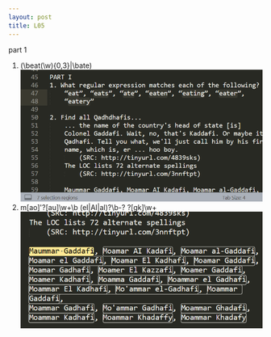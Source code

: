 ```yaml
---
layout: post
title: L05
---
```


part 1

1. (\beat(\w){0,3}|\bate)
![1.1](/img/L05/05a.png)
2. m[ao]'?[au]\w+\b (el|AI|al)?\b-? ?[gk]\w+
![1.2](/img/L05/05b.png)